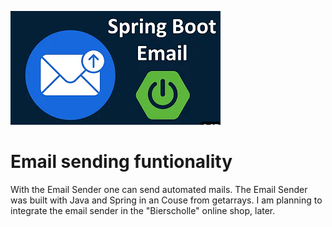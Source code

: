 ![Screenshot Thumbnail Email Sender](get_arrays_email_sender.png)

# Email sending funtionality

With the Email Sender one can send automated mails. The Email Sender was built with Java and Spring in an Couse from getarrays. I am planning to integrate the email sender in the "Bierscholle" online shop, later. 
